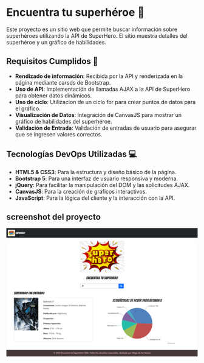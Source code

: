 # Encuentra tu superhéroe :superhero:

Este proyecto es un sitio web que permite buscar información sobre superhéroes utilizando la API de SuperHero. El sitio muestra detalles del superhéroe y un gráfico de habilidades.

## Requisitos Cumplidos :memo:

- **Rendizado de información**: Recibida por la API y renderizada en la página mediante carsds de Bootstrap.
- **Uso de API**: Implementación de llamadas AJAX a la API de SuperHero para obtener datos dinámicos.
- **Uso de ciclo**: Utilizacion de un ciclo for para crear puntos de datos para el gráfico.
- **Visualización de Datos**: Integración de CanvasJS para mostrar un gráfico de habilidades del superhéroe.
- **Validación de Entrada**: Validación de entradas de usuario para asegurar que se ingresen valores correctos.

## Tecnologías DevOps Utilizadas :computer:

- **HTML5 & CSS3**: Para la estructura y diseño básico de la página.
- **Bootstrap 5**: Para una interfaz de usuario responsiva y moderna.
- **jQuery**: Para facilitar la manipulación del DOM y las solicitudes AJAX.
- **CanvasJS**: Para la creación de gráficos interactivos.
- **JavaScript**: Para la lógica del cliente y la interacción con la API.

## screenshot del proyecto

![screenshot](./assets/img/screenshot.png)
